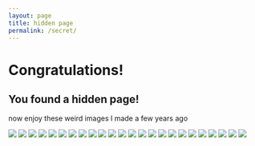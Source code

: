 ```yaml
---
layout: page
title: hidden page
permalink: /secret/
---
```




# Congratulations!

## You found a hidden page!

now enjoy these weird images I made a few years ago

<img src="{{site.baseurl}}/images/blobfish.PNG"/>
<img src="{{site.baseurl}}/images/garden gnome.PNG"/>
<img src="{{site.baseurl}}/images/Sloth1.png"/>
<img src="{{site.baseurl}}/images/Sloth2.PNG"/>
<img src="{{site.baseurl}}/images/Sloth3.PNG"/>
<img src="{{site.baseurl}}/images/Sloth4.PNG"/>
<img src="{{site.baseurl}}/images/Sloth5.PNG"/>
<img src="{{site.baseurl}}/images/Sloth6.PNG"/>
<img src="{{site.baseurl}}/images/Sloth7.PNG"/>
<img src="{{site.baseurl}}/images/Sloth8.PNG"/>
<img src="{{site.baseurl}}/images/Sloth9.PNG"/>
<img src="{{site.baseurl}}/images/Sloth10.PNG"/>
<img src="{{site.baseurl}}/images/Sloth11.PNG"/>
<img src="{{site.baseurl}}/images/Sloth12.PNG"/>
<img src="{{site.baseurl}}/images/Sloth13.PNG"/>
<img src="{{site.baseurl}}/images/Sloth14.PNG"/>
<img src="{{site.baseurl}}/images/Sloth15.PNG"/>
<img src="{{site.baseurl}}/images/Sloth16.PNG"/>
<img src="{{site.baseurl}}/images/Sloth17.PNG"/>
<img src="{{site.baseurl}}/images/Sloth18.PNG"/>
<img src="{{site.baseurl}}/images/Sloth19.PNG"/>
<img src="{{site.baseurl}}/images/Sloth20.PNG"/>
<img src="{{site.baseurl}}/images/Sloth21.PNG"/>
<img src="{{site.baseurl}}/images/trump.PNG"/>

